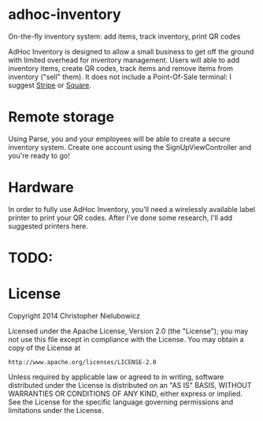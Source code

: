 adhoc-inventory
===============

On-the-fly inventory system: add items, track inventory, print QR codes

AdHoc Inventory is designed to allow a small business to get off the ground with limited overhead for inventory management. Users will able to add inventory items, create QR codes, track items and remove items from inventory ("sell" them). It does not include a Point-Of-Sale terminal: I suggest [Stripe](https://stripe.com/) or [Square](https://squareup.com/).

# Remote storage
Using Parse, you and your employees will be able to create a secure inventory system. Create one account using the SignUpViewController and you're ready to go!

# Hardware
In order to fully use AdHoc Inventory, you'll need a wirelessly available label printer to print your QR codes. After I've done some research, I'll add suggested printers here.

# TODO:

# License
Copyright 2014 Christopher Nielubowicz

Licensed under the Apache License, Version 2.0 (the "License");
you may not use this file except in compliance with the License.
You may obtain a copy of the License at

    http://www.apache.org/licenses/LICENSE-2.0

Unless required by applicable law or agreed to in writing, software
distributed under the License is distributed on an "AS IS" BASIS,
WITHOUT WARRANTIES OR CONDITIONS OF ANY KIND, either express or implied.
See the License for the specific language governing permissions and
limitations under the License.
